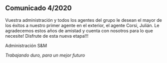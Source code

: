 ## Comunicado 4/2020

Vuestra administración y todos los agentes del grupo le desean el mayor de los éxitos a nuestro primer agente en el exterior, el agente Corsi, Julián. Le agradecemos estos años de amistad y cuenta con nosotros para lo que necesite! Disfrute de esta nueva etapa!!! 

Administración S&M

<i>Trabajando duro, para un mejor futuro</i>
